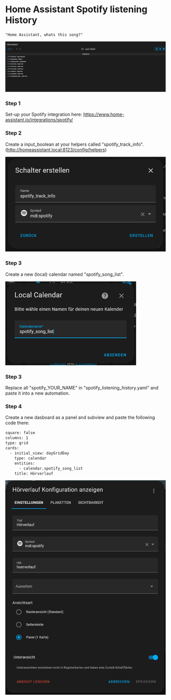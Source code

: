 # Home Assistant Spotify listening History
`"Home Assistant, whats this song?"`

![](https://raw.githubusercontent.com/LxonWWW/Home-Assistant-Snippets/main/spotify-listening-history/4.png)

### Step 1

Set-up your Spotify integration here: https://www.home-assistant.io/integrations/spotify/

### Step 2

Create a input_boolean at your helpers called "spotify_track_info". (http://homeassistant.local:8123/config/helpers)

![](https://raw.githubusercontent.com/LxonWWW/Home-Assistant-Snippets/main/spotify-listening-history/1.png)

### Step 3

Create a new (local) calendar named "spotify_song_list".

![](https://raw.githubusercontent.com/LxonWWW/Home-Assistant-Snippets/main/spotify-listening-history/2.png)

### Step 3

Replace all "spotify_YOUR_NAME" in "spotify_listening_history.yaml" and paste it into a new automation.

### Step 4

Create a new dasboard as a panel and subview and paste the following code there:

```
square: false
columns: 1
type: grid
cards:
  - initial_view: dayGridDay
    type: calendar
    entities:
      - calendar.spotify_song_list
    title: Hörverlauf
```

![](https://raw.githubusercontent.com/LxonWWW/Home-Assistant-Snippets/main/spotify-listening-history/3.png)
